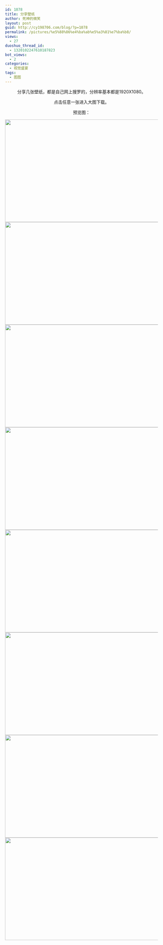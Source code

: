 ```yaml
---
id: 1078
title: 分享壁纸
author: 死神的微笑
layout: post
guid: http://cy198706.com/blog/?p=1078
permalink: /pictures/%e5%88%86%e4%ba%ab%e5%a3%81%e7%ba%b8/
views:
  - 27
duoshuo_thread_id:
  - 1320102247610187823
bot_views:
  - 2
categories:
  - 视觉盛宴
tags:
  - 图图
---
```

<div style="text-align: center;">
  分享几张壁纸，都是自己网上搜罗的，分辨率基本都是1920X1080。</p> 
  
  <p>
    点击任意一张进入大图下载。
  </p>
  
  <p>
    预览图：
  </p>
</div>

<div style="text-align: center;">
  <a href="http://pan.baidu.com/share/link?shareid=403243&uk=151049050" target="_blank"><img alt="" src="http://i1352.photobucket.com/albums/q645/cy198706/mess-ups/wallpaper1.jpg" style="width: 600px; height: 338px;" /></a>
</div>

<!--more-->

<div style="text-align: center;">
  <a href="http://pan.baidu.com/share/link?shareid=403243&uk=151049050" target="_blank"><img alt="" src="http://i1352.photobucket.com/albums/q645/cy198706/mess-ups/wallpaper2.jpg" style="width: 600px; height: 338px;" /></a>
</div>



<div style="text-align: center;">
  <a href="http://pan.baidu.com/share/link?shareid=403243&uk=151049050" target="_blank"><img alt="" src="http://i1352.photobucket.com/albums/q645/cy198706/mess-ups/wallpaper3.jpg" style="width: 600px; height: 338px;" /></a>
</div>



<div style="text-align: center;">
  <a href="http://pan.baidu.com/share/link?shareid=403243&uk=151049050" target="_blank"><img alt="" src="http://i1352.photobucket.com/albums/q645/cy198706/mess-ups/wallpaper4.jpg" style="width: 600px; height: 338px;" /></a>
</div>



<div style="text-align: center;">
  <a href="http://pan.baidu.com/share/link?shareid=403243&uk=151049050" target="_blank"><img alt="" src="http://i1352.photobucket.com/albums/q645/cy198706/mess-ups/wallpaper5.jpg" style="width: 600px; height: 338px;" /></a>
</div>



<div style="text-align: center;">
  <a href="http://pan.baidu.com/share/link?shareid=403243&uk=151049050" target="_blank"><img alt="" src="http://i1352.photobucket.com/albums/q645/cy198706/mess-ups/wallpaper6.jpg" style="width: 600px; height: 338px;" /></a>
</div>



<div style="text-align: center;">
  <a href="http://pan.baidu.com/share/link?shareid=403243&uk=151049050" target="_blank"><img alt="" src="http://i1352.photobucket.com/albums/q645/cy198706/mess-ups/wallpaper7.jpg" style="width: 600px; height: 338px;" /></a>
</div>



<div style="text-align: center;">
  <a href="http://pan.baidu.com/share/link?shareid=403243&uk=151049050" target="_blank"><img alt="" src="http://i1352.photobucket.com/albums/q645/cy198706/mess-ups/wallpaper8.jpg" style="width: 600px; height: 338px;" /></a>
</div>